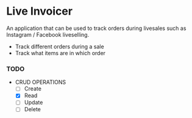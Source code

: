 # Live Invoicer

An application that can be used to track orders during livesales such as Instagram / Facebook liveselling.

- Track different orders during a sale
- Track what items are in which order

### TODO
- CRUD OPERATIONS
  - [ ] Create
  - [x] Read
  - [ ] Update
  - [ ] Delete